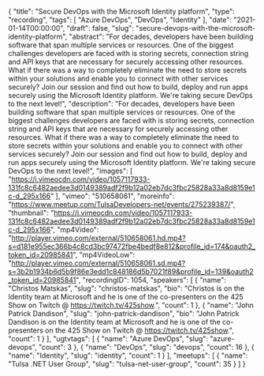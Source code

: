 {
  "title": "Secure DevOps with the Microsoft Identity platform",
  "type": "recording",
  "tags": [
    "Azure DevOps",
    "DevOps",
    "Identity"
  ],
  "date": "2021-01-14T00:00:00",
  "draft": false,
  "slug": "secure-devops-with-the-microsoft-identity-platform",
  "abstract": "For decades, developers have been building software that span multiple services or resources. One of the biggest challenges developers are faced with is storing secrets, connection string and API keys that are necessary for securely accessing other resources. What if there was a way to completely eliminate the need to store secrets within your solutions and enable you to connect with other services securely? Join our session and find out how to build, deploy and run apps securely using the Microsoft Identity platform. We're taking secure DevOps to the next level!",
  "description": "For decades, developers have been building software that span multiple services or resources. One of the biggest challenges developers are faced with is storing secrets, connection string and API keys that are necessary for securely accessing other resources. What if there was a way to completely eliminate the need to store secrets within your solutions and enable you to connect with other services securely? Join our session and find out how to build, deploy and run apps securely using the Microsoft Identity platform. We're taking secure DevOps to the next level!",
  "images": [
    "https://i.vimeocdn.com/video/1057117933-131fc8c6482aedee3d0149389adf2f9b12a02eb7dc3fbc25828a33a8d8159e1c-d_295x166"
  ],
  "vimeo": "510658061",
  "moreinfo": "https://www.meetup.com/TulsaDevelopers-net/events/275239387/",
  "thumbnail": "https://i.vimeocdn.com/video/1057117933-131fc8c6482aedee3d0149389adf2f9b12a02eb7dc3fbc25828a33a8d8159e1c-d_295x166",
  "mp4Video": "http://player.vimeo.com/external/510658061.hd.mp4?s=d181e955ec366b4c8cd3bc97472fbe4bedf8e812&profile_id=174&oauth2_token_id=20985841",
  "mp4VideoLow": "http://player.vimeo.com/external/510658061.sd.mp4?s=3b2b1934b6d5b9f86e3edd1c848186d5b7021f89&profile_id=139&oauth2_token_id=20985841",
  "recordingID": 1054,
  "speakers": [
    {
      "name": "Christos Matskas",
      "slug": "christos-matskas",
      "bio": "Christos is on the Identity team at Microsoft and he is one of the co-presenters on the 425 Show on Twitch @ https://twitch.tv/425show.",
      "count": 1
    },
    {
      "name": "John Patrick Dandison",
      "slug": "john-patrick-dandison",
      "bio": "John Patrick Dandison is on the Identity team at Microsoft and he is one of the co-presenters on the 425 Show on Twitch @ https://twitch.tv/425show.",
      "count": 1
    }
  ],
  "ugtvtags": [
    {
      "name": "Azure DevOps",
      "slug": "azure-devops",
      "count": 3
    },
    {
      "name": "DevOps",
      "slug": "devops",
      "count": 16
    },
    {
      "name": "Identity",
      "slug": "identity",
      "count": 1
    }
  ],
  "meetups": [
    {
      "name": "Tulsa .NET User Group",
      "slug": "tulsa-net-user-group",
      "count": 35
    }
  ]
}